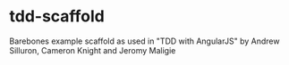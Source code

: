 tdd-scaffold
============

Barebones example scaffold as used in "TDD with AngularJS" by Andrew Silluron, Cameron Knight and Jeromy Maligie
